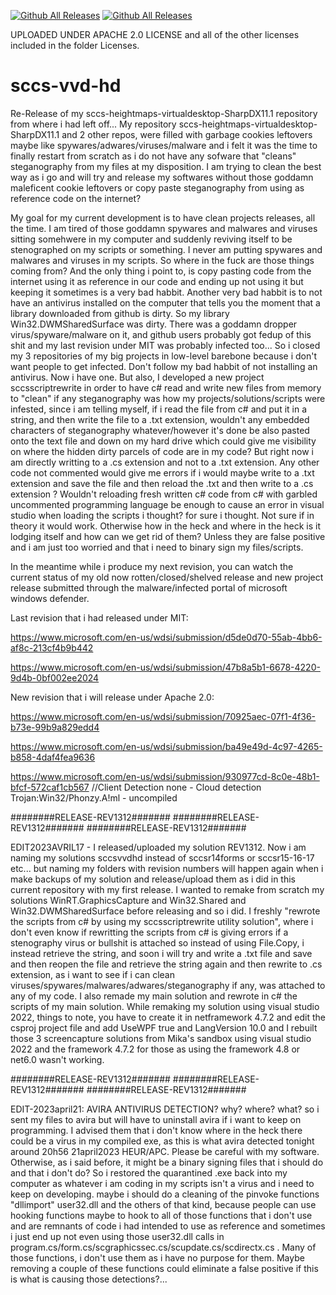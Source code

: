 [![Github All Releases](https://img.shields.io/github/downloads/ninekorn/sccs-vvd-hd/total.svg)]() 
[![Github All Releases](https://img.shields.io/github/license/ninekorn/sccs-vvd-hd)]()

UPLOADED UNDER APACHE 2.0 LICENSE and all of the other licenses included in the folder Licenses.

# sccs-vvd-hd
Re-Release of my sccs-heightmaps-virtualdesktop-SharpDX11.1 repository from where i had left off... My repository sccs-heightmaps-virtualdesktop-SharpDX11.1 and 2 other repos, were filled with garbage cookies leftovers maybe like spywares/adwares/viruses/malware and i felt it was the time to finally restart from scratch as i do not have any sofware that "cleans" steganography from my files at my disposition. I am trying to clean the best way as i go and will try and release my softwares without those goddamn maleficent cookie leftovers or copy paste steganography from using as reference code on the internet?

My goal for my current development is to have clean projects releases, all the time. I am tired of those goddamn spywares and malwares and viruses sitting somehwere in my computer and suddenly reviving itself to be stenographed on my scripts or something. I never am putting spywares and malwares and viruses in my scripts. So where in the fuck are those things coming from? And the only thing i point to, is copy pasting code from the internet using it as reference in our code and ending up not using it but keeping it sometimes is a very bad habbit. Another very bad habbit is to not have an antivirus installed on the computer that tells you the moment that a library downloaded from github is dirty. So my library Win32.DWMSharedSurface was dirty. There was a goddamn dropper virus/spyware/malware on it, and github users probably got fedup of this shit and my last revision under MIT was probably infected too... So i closed my 3 repositories of my big projects in low-level barebone because i don't want people to get infected. Don't follow my bad habbit of not installing an antivirus. Now i have one. But also, I developed a new project sccsscriptrewrite in order to have c# read and write new files from memory to "clean" if any steganography was how my projects/solutions/scripts were infested, since i am telling myself, if i read the file from c# and put it in a string, and then write the file to a .txt extension, wouldn't any embedded characters of steganography whatever/however it's done be also pasted onto the text file and down on my hard drive which could give me visibility on where the hidden dirty parcels of code are in my code? But right now i am directly writting to a .cs extension and not to a .txt extension. Any other code not commented would give me errors if i would maybe write to a .txt extension and save the file and then reload the .txt and then write to a .cs extension ? Wouldn't reloading fresh written c# code from c# with garbled uncommented programming language be enough to cause an error in visual studio when loading the scripts i thought? for sure i thought. Not sure if in theory it would work. Otherwise how in the heck and where in the heck is it lodging itself and how can we get rid of them? Unless they are false positive and i am just too worried and that i need to binary sign my files/scripts.

In the meantime while i produce my next revision, you can watch the current status of my old now rotten/closed/shelved release and new project release submitted through the malware/infected portal of microsoft windows defender. 

Last revision that i had released under MIT:

https://www.microsoft.com/en-us/wdsi/submission/d5de0d70-55ab-4bb6-af8c-213cf4b9b442

https://www.microsoft.com/en-us/wdsi/submission/47b8a5b1-6678-4220-9d4b-0bf002ee2024

New revision that i will release under Apache 2.0:

https://www.microsoft.com/en-us/wdsi/submission/70925aec-07f1-4f36-b73e-99b9a829edd4

https://www.microsoft.com/en-us/wdsi/submission/ba49e49d-4c97-4265-b858-4daf4fea9636

https://www.microsoft.com/en-us/wdsi/submission/930977cd-8c0e-48b1-bfcf-572caf1cb567 //Client Detection none - Cloud detection Trojan:Win32/Phonzy.A!ml - uncompiled


########RELEASE-REV1312#######
########RELEASE-REV1312#######
########RELEASE-REV1312#######

EDIT2023AVRIL17 - I released/uploaded my solution REV1312. Now i am naming my solutions sccsvvdhd instead of sccsr14forms or sccsr15-16-17 etc... but naming my folders with revision numbers will happen again when i make backups of my solution and release/upload them as i did in this current repository with my first release. I wanted to remake from scratch my solutions WinRT.GraphicsCapture and Win32.Shared and Win32.DWMSharedSurface before releasing and so i did. I freshly "rewrote the scripts from c# by using my sccsscriptrewrite utility solution", where i don't even know if rewritting the scripts from c# is giving errors if a stenography virus or bullshit is attached so instead of using File.Copy, i instead retrieve the string, and soon i will try and write a .txt file and save and then reopen the file and retrieve the string again and then rewrite to .cs extension, as i want to see if i can clean viruses/spywares/malwares/adwares/steganography if any, was attached to any of my code. I also remade my main solution and rewrote in c# the scripts of my main solution. While remaking my solution using visual studio 2022, things to note, you have to create it in netframework 4.7.2 and edit the csproj project file and add UseWPF true and LangVersion 10.0 and I rebuilt those 3 screencapture solutions from Mika's sandbox using visual studio 2022 and the framework 4.7.2 for those as using the framework 4.8 or net6.0 wasn't working.

########RELEASE-REV1312#######
########RELEASE-REV1312#######
########RELEASE-REV1312#######

EDIT-2023april21: AVIRA ANTIVIRUS DETECTION? why? where? what? so i sent my files to avira but will have to uninstall avira if i want to keep on programming. I advised them that i don't know where in the heck there could be a virus in my compiled exe, as this is what avira detected tonight around 20h56 21april2023 HEUR/APC. Please be
careful with my software. Otherwise, as i said before, it might be a binary signing files that i should do and that i don't do? So i restored the quarantined .exe back into my computer as whatever i am coding in my scripts isn't a virus and i need to keep on developing. maybe i should do a cleaning of the pinvoke functions "dllimport" user32.dll and the others of that kind, because people can use hooking functions maybe to hook to all of those functions that i don't use and are remnants of code i had intended to use as reference and sometimes i just end up not even using those user32.dll calls in program.cs/form.cs/scgraphicssec.cs/scupdate.cs/scdirectx.cs . Many of those functions, i don't use them as i have no purpose for them. Maybe removing a couple of these functions could eliminate a false positive if this is what is causing those detections?...



